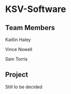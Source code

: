 # KSV-Software

## Team Members
Kaitlin Haley

Vince Nowell

Sam Torris


## Project
Still to be decided
